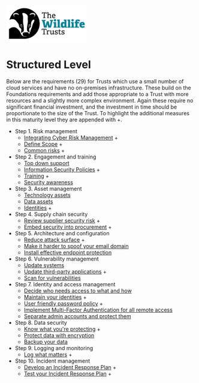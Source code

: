 <img src="/Levels/twt-logo.png" height="100">

# Structured Level 

Below are the requirements (29) for Trusts which use a small number of cloud services and have no on-premises infrastructure.  These build on the Foundations requirements and add those appropriate to a Trust with more resources and a slightly more complex environment.  Again these require no significant financial investment, and the investment in time should be proportionate to the size of the Trust.  To highlight the additional measures in this maturity level they are appended with +.

-   Step 1. Risk management
    -   [Integrating Cyber Risk Management](/1-Understand-your-risks/Step-01-Risk-Management.md#integrating-cyber-risk-management) +
	- [Define Scope](/1-Understand-your-risks/Step-01-Risk-Management.md#define-scope) +
    -   [Common risks](/1-Understand-your-risks/Step-01-Risk-Management.md#common-risks) +
-   Step 2. Engagement and training
    -   [Top down support](/1-Understand-your-risks/Step-02-Engagement-and-Training.md#top-down-support)
    -   [Information Security Policies](/1-Understand-your-risks/Step-02-Engagement-and-Training.md#information-security-policies) +
    -   [Training](/1-Understand-your-risks/Step-02-Engagement-and-Training.md#training) +
    -   [Security awareness](/1-Understand-your-risks/Step-02-Engagement-and-Training.md#security-awareness)
-   Step 3. Asset management
    -   [Technology assets](/1-Understand-your-risks/Step-03-Asset-Management.md#technology-assets)
    -   [Data assets](/1-Understand-your-risks/Step-03-Asset-Management.md#data-assets)
    -   [Identities](/1-Understand-your-risks/Step-03-Asset-Management.md#identities) +
-   Step 4. Supply chain security
    - [Review supplier security risk](/1-Understand-your-risks/Step-04-Supply-Chain-Security.md#review-supplier-security-risk) +
    - [Embed security into procurement](/1-Understand-your-risks/Step-04-Supply-Chain-Security.md#embed-security-into-procurement) +
-   Step 5. Architecture and configuration
    -   [Reduce attack surface](/2-Implement-appropriate-mitigations/Step-05-Architecture-and-Configuration.md#reduce-attack-surface) +
    -   [Make it harder to spoof your email domain](/2-Implement-appropriate-mitigations/Step-05-Architecture-and-Configuration.md#make-it-harder-to-spoof-your-email-domain)
    -   [Install effective endpoint protection](/2-Implement-appropriate-mitigations/Step-05-Architecture-and-Configuration.md#install-effective-endpoint-protection)
-   Step 6. Vulnerability management
    -   [Update systems](/2-Implement-appropriate-mitigations/Step-06-Vulnerability-Management.md#update-systems)
    -   [Update third-party applications](/2-Implement-appropriate-mitigations/Step-06-Vulnerability-Management.md#update-third-party-applications) +
    -   [Scan for vulnerabilities](/2-Implement-appropriate-mitigations/Step-06-Vulnerability-Management.md#scan-for-vulnerabilities)
-   Step 7. Identity and access management
    -   [Decide who needs access to what and how](/2-Implement-appropriate-mitigations/Step-07-Identity-and-Access-Management.md#decide-who-needs-access-to-what-and-how)
    -   [Maintain your identities](/2-Implement-appropriate-mitigations/Step-07-Identity-and-Access-Management.md#maintain-your-identities) +
    -   [User friendly password policy](/2-Implement-appropriate-mitigations/Step-07-Identity-and-Access-Management.md#user-friendly-password-policy) +
    -   [Implement Multi-Factor Authentication for all remote access](/2-Implement-appropriate-mitigations/Step-07-Identity-and-Access-Management.md#implement-multi-factor-authentication-for-all-remote-access)
	- [Separate admin accounts and protect them](/2-Implement-appropriate-mitigations/Step-07-Identity-and-Access-Management.md#separate-admin-accounts-and-protect-them)
-   Step 8. Data security
    -   [Know what you're protecting](/2-Implement-appropriate-mitigations/Step-08-Data-Security.md#know-what-youre-protecting) +
	-   [Protect data with encryption](/2-Implement-appropriate-mitigations/Step-08-Data-Security.md#protect-data-with-encryption)
    -   [Backup your data](/2-Implement-appropriate-mitigations/Step-08-Data-Security.md#backup-your-data)
-   Step 9. Logging and monitoring
    -   [Log what matters](/3-Prepare-for-incidents/Step-09-Logging-and-monitoring.md#log-what-matters) +
-   Step 10. Incident management
    -   [Develop an Incident Response Plan](/3-Prepare-for-incidents/Step-10-Incident-management.md#develop-an-incident-response-plan) +
    -   [Test your Incident Response Plan](/3-Prepare-for-incidents/Step-10-Incident-management.md#test-your-incident-response-plan) +
